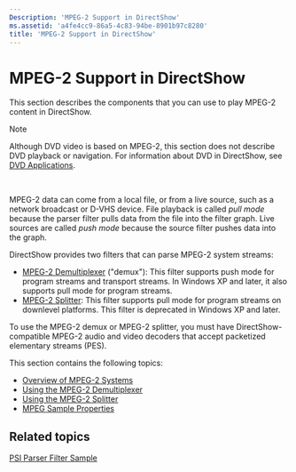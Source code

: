 ```yaml
---
Description: 'MPEG-2 Support in DirectShow'
ms.assetid: 'a4fe4cc9-86a5-4c83-94be-8901b97c8280'
title: 'MPEG-2 Support in DirectShow'
---
```


# MPEG-2 Support in DirectShow

This section describes the components that you can use to play MPEG-2 content in DirectShow.

> [!Note]  
> Although DVD video is based on MPEG-2, this section does not describe DVD playback or navigation. For information about DVD in DirectShow, see [DVD Applications](dvd-applications.md).

 

MPEG-2 data can come from a local file, or from a live source, such as a network broadcast or D-VHS device. File playback is called *pull mode* because the parser filter pulls data from the file into the filter graph. Live sources are called *push mode* because the source filter pushes data into the graph.

DirectShow provides two filters that can parse MPEG-2 system streams:

-   [MPEG-2 Demultiplexer](mpeg-2-demultiplexer.md) ("demux"): This filter supports push mode for program streams and transport streams. In Windows XP and later, it also supports pull mode for program streams.
-   [MPEG-2 Splitter](mpeg-2-splitter.md): This filter supports pull mode for program streams on downlevel platforms. This filter is deprecated in Windows XP and later.

To use the MPEG-2 demux or MPEG-2 splitter, you must have DirectShow-compatible MPEG-2 audio and video decoders that accept packetized elementary streams (PES).

This section contains the following topics:

-   [Overview of MPEG-2 Systems](overview-of-mpeg-2-systems.md)
-   [Using the MPEG-2 Demultiplexer](using-the-mpeg-2-demultiplexer.md)
-   [Using the MPEG-2 Splitter](using-the-mpeg-2-splitter.md)
-   [MPEG Sample Properties](mpeg-sample-properties.md)

## Related topics

<dl> <dt>

[PSI Parser Filter Sample](psi-parser-filter-sample.md)
</dt> </dl>

 

 



